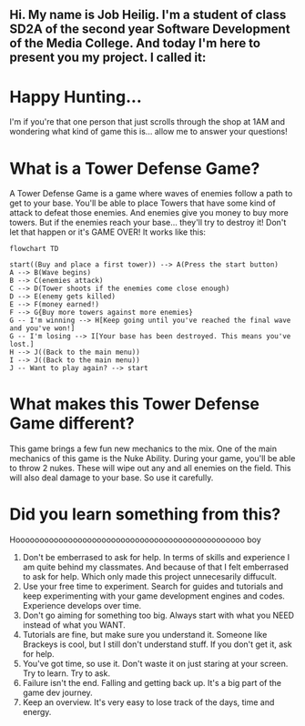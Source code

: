 ## Hi. My name is Job Heilig. I'm a student of class SD2A of the second year Software Development of the Media College. And today I'm here to present you my project. I called it:
# Happy Hunting...



I'm if you're that one person that just scrolls through the shop at 1AM and wondering what kind of game this is... allow me to answer your questions!

# What is a Tower Defense Game?
A Tower Defense Game is a game where waves of enemies follow a path to get to your base. You'll be able to place Towers that have some kind of attack to defeat those enemies. And enemies give you money to buy more towers. But if the enemies reach your base... they'll try to destroy it! Don't let that happen or it's GAME OVER!
It works like this:
```mermaid
flowchart TD

start((Buy and place a first tower)) --> A(Press the start button)
A --> B(Wave begins)
B --> C(enemies attack)
C --> D(Tower shoots if the enemies come close enough)
D --> E(enemy gets killed)
E --> F(money earned!)
F --> G{Buy more towers against more enemies}
G -- I'm winning --> H[Keep going until you've reached the final wave and you've won!]
G -- I'm losing --> I[Your base has been destroyed. This means you've lost.]
H --> J((Back to the main menu))
I --> J((Back to the main menu))
J -- Want to play again? --> start
```

# What makes this Tower Defense Game different?
This game brings a few fun new mechanics to the mix. One of the main mechanics of this game is the Nuke Ability. During your game, you'll be able to throw 2 nukes. These will wipe out any and all enemies on the field. This will also deal damage to your base. So use it carefully.

# Did you learn something from this?
Hoooooooooooooooooooooooooooooooooooooooooooooooo boy
1. Don't be emberrased to ask for help. In terms of skills and experience I am quite behind my classmates. And because of that I felt emberrased to ask for help. Which only made this project unnecesarily diffucult.
2. Use your free time to experiment. Search for guides and tutorials and keep experimenting with your game development engines and codes. Experience develops over time.
3. Don't go aiming for something too big. Always start with what you NEED instead of what you WANT.
4. Tutorials are fine, but make sure you understand it. Someone like Brackeys is cool, but I still don't understand stuff. If you don't get it, ask for help.
5. You've got time, so use it. Don't waste it on just staring at your screen. Try to learn. Try to ask.
6. Failure isn't the end. Falling and getting back up. It's a big part of the game dev journey.
7. Keep an overview. It's very easy to lose track of the days, time and energy.
